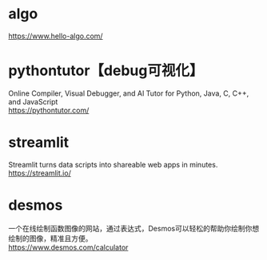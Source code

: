 # algo
https://www.hello-algo.com/

# pythontutor【debug可视化】
Online Compiler, Visual Debugger, and AI Tutor for Python, Java, C, C++, and JavaScript  
https://pythontutor.com/

# streamlit
Streamlit turns data scripts into shareable web apps in minutes.  
https://streamlit.io/

# desmos
一个在线绘制函数图像的网站，通过表达式，Desmos可以轻松的帮助你绘制你想绘制的图像，精准且方便。  
https://www.desmos.com/calculator
